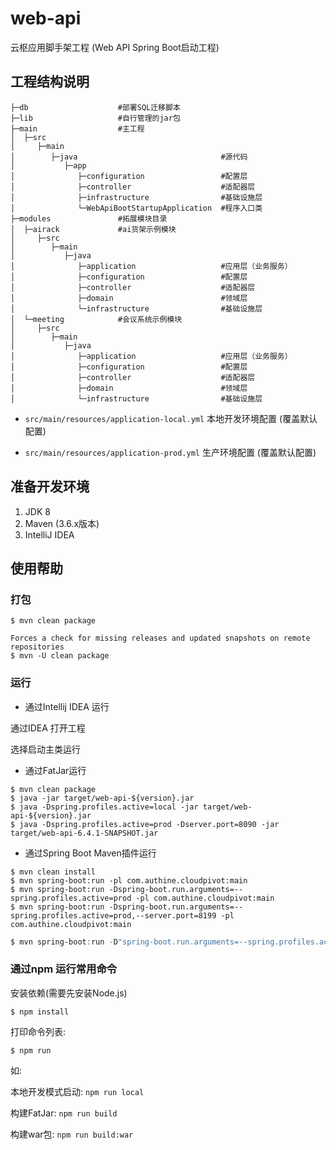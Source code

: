 # web-api

云枢应用脚手架工程 (Web API Spring Boot启动工程)

## 工程结构说明
```
├─db                    #部署SQL迁移脚本
├─lib                   #自行管理的jar包
├─main                  #主工程
│  ├─src 
│     ├─main
│        ├─java                                #源代码
│           ├─app   
│              ├─configuration                 #配置层
│              ├─controller                    #适配器层
│              ├─infrastructure                #基础设施层
│              └─WebApiBootStartupApplication  #程序入口类
├─modules               #拓展模块目录
│  ├─airack             #ai货架示例模块
│     ├─src 
│        ├─main
│           ├─java   
│              ├─application                   #应用层（业务服务）
│              ├─configuration                 #配置层
│              ├─controller                    #适配器层
│              ├─domain                        #领域层
│              └─infrastructure                #基础设施层
│  └─meeting            #会议系统示例模块
│     ├─src 
│        ├─main
│           ├─java   
│              ├─application                   #应用层（业务服务）
│              ├─configuration                 #配置层
│              ├─controller                    #适配器层
│              ├─domain                        #领域层
│              └─infrastructure                #基础设施层

```

* `src/main/resources/application-local.yml` 本地开发环境配置 (覆盖默认配置)

* `src/main/resources/application-prod.yml`  生产环境配置 (覆盖默认配置)

## 准备开发环境

1. JDK 8
2. Maven (3.6.x版本)
3. IntelliJ IDEA

## 使用帮助

### 打包

```shell
$ mvn clean package

Forces a check for missing releases and updated snapshots on remote repositories
$ mvn -U clean package
```

### 运行

* 通过Intellij IDEA 运行

通过IDEA 打开工程

选择启动主类运行

* 通过FatJar运行

```shell
$ mvn clean package
$ java -jar target/web-api-${version}.jar
$ java -Dspring.profiles.active=local -jar target/web-api-${version}.jar
$ java -Dspring.profiles.active=prod -Dserver.port=8090 -jar target/web-api-6.4.1-SNAPSHOT.jar
```

* 通过Spring Boot Maven插件运行

```shell
$ mvn clean install
$ mvn spring-boot:run -pl com.authine.cloudpivot:main
$ mvn spring-boot:run -Dspring-boot.run.arguments=--spring.profiles.active=prod -pl com.authine.cloudpivot:main
$ mvn spring-boot:run -Dspring-boot.run.arguments=--spring.profiles.active=prod,--server.port=8199 -pl com.authine.cloudpivot:main
```

```powershell
$ mvn spring-boot:run -D"spring-boot.run.arguments=--spring.profiles.active=local" -pl com.authine.cloudpivot:main
```
### 通过npm 运行常用命令

安装依赖(需要先安装Node.js)

```shell
$ npm install
```

打印命令列表:

```shell
$ npm run
```

如:

本地开发模式启动: `npm run local`

构建FatJar: `npm run build`

构建war包: `npm run build:war`
